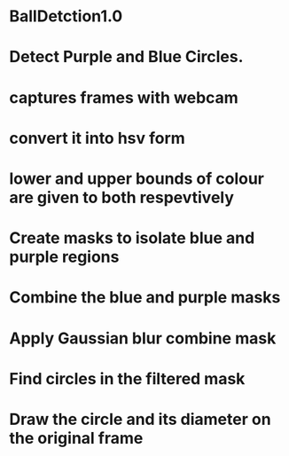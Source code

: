 # BallDetction1.0
# Detect Purple and Blue Circles.
# captures frames with webcam
# convert it into hsv form
# lower and upper bounds of colour are given to both respevtively
# Create masks to isolate blue and purple regions
# Combine the blue and purple masks
# Apply Gaussian blur combine mask
# Find circles in the filtered mask
# Draw the circle and its diameter on the original frame
